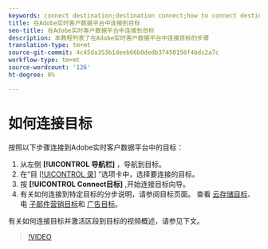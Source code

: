 ```yaml
---
keywords: connect destination;destination connect;how to connect destination
title: 在Adobe实时客户数据平台中连接到目标
seo-title: 在Adobe实时客户数据平台中连接到目标
description: 本教程列表了在Adobe实时客户数据平台中连接目标的步骤
translation-type: tm+mt
source-git-commit: 4c45da353b1deeb66b0dedb37450158f4bdc2a7c
workflow-type: tm+mt
source-wordcount: '126'
ht-degree: 0%

---
```



# 如何连接目标

按照以下步骤连接到Adobe实时客户数据平台中的目标：

1. 从左侧 **[!UICONTROL 导航栏]** ，导航到目标。
2. 在“目 [[!UICONTROL 录]](/help/rtcdp/destinations/destinations-workspace.md#catalog) ”选项卡中，选择要连接的目标。
3. 按 **[!UICONTROL Connect目标]** ,开始连接目标向导。
4. 有关如何连接到特定目标的分步说明，请参阅目标页面。 查看 [云存储目标](/help/rtcdp/destinations/cloud-storage-destinations-workflow.md)、电 [子邮件营销目标](/help/rtcdp/destinations/email-marketing-destinations.md)和 [广告目标](/help/rtcdp/destinations/advertising-destinations.md)。

有关如何连接目标并激活区段到目标的视频概述，请参见下文。

>[!VIDEO](https://video.tv.adobe.com/v/29710?quality=12)